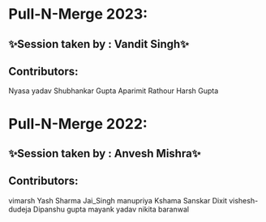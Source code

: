 # Pull-N-Merge 2023:

## ✨Session taken by : Vandit Singh✨

## Contributors:
Nyasa yadav
Shubhankar Gupta
Aparimit Rathour
Harsh Gupta
# Pull-N-Merge 2022:

## ✨Session taken by : Anvesh Mishra✨

## Contributors:
vimarsh
Yash Sharma
Jai_Singh
manupriya
Kshama
Sanskar Dixit
vishesh-dudeja
Dipanshu gupta
mayank yadav
nikita baranwal
